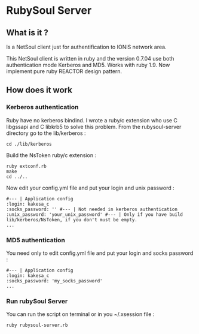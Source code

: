 # RubySoul Server

## What is it ?

Is a NetSoul client just for authentification to IONIS network area.

This NetSoul client is written in ruby and the version 0.7.04 use both authentication mode Kerberos and MD5. Works with ruby 1.9. Now implement pure ruby REACTOR design pattern.


## How does it work

### Kerberos authentication

Ruby have no kerberos bindind. I wrote a ruby/c extension who use C libgssapi and C libkrb5 to solve this problem. 
From the rubysoul-server directory go to the lib/kerberos :

    cd ./lib/kerberos
 

Build the NsToken ruby/c extension :

    ruby extconf.rb
    make
    cd ../..


Now edit your config.yml file and put your login and unix password :

    #--- | Application config
    :login: kakesa_c
    :socks_password: '' #--- | Not needed in kerberos authentication
    :unix_password: 'your_unix_password' #--- | Only if you have build lib/kerberos/NsToken, if you don't must be empty.
    ...


### MD5 authentication

You need only to edit config.yml file and put your login and socks password :

    #--- | Application config
    :login: kakesa_c
    :socks_password: 'my_socks_password'
    ...


### Run rubySoul Server

You can run the script on terminal or in you ~/.xsession file :

    ruby rubysoul-server.rb


